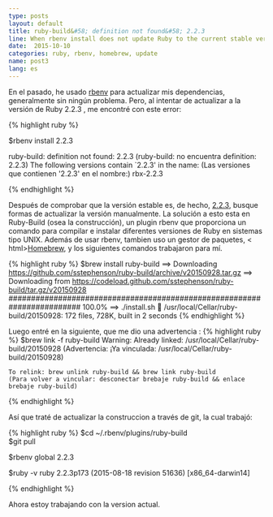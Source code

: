 ```yaml
---
type: posts
layout: default
title: ruby-build&#58; definition not found&#58; 2.2.3
line: When rbenv install does not update Ruby to the current stable version
date:  2015-10-10 
categories: ruby, rbenv, homebrew, update 
name: post3
lang: es
---
```


En el pasado, he usado <html><a href="https://github.com/sstephenson/rbenv">rbenv</a></html> para actualizar mis dependencias, generalmente sin ningún problema. Pero, al intentar de actualizar a la versión de Ruby 2.2.3 , me encontré con este error:

{% highlight ruby %}

$rbenv install 2.2.3

ruby-build: definition not found: 2.2.3 (ruby-build: no encuentra definition: 2.2.3)
The following versions contain `2.2.3' in the name: (Las versiones que contienen '2.2.3' en el nombre:)
rbx-2.2.3

{% endhighlight %}

Después de comprobar que la versión estable es, de hecho, <html><a href="https://www.ruby-lang.org/en/downloads/"> 2.2.3</a></html>, busque formas de actualizar la versión manualmente. La solución a esto esta en Ruby-Build (osea la construcción), un plugin rbenv que proporciona un comando para compilar e instalar diferentes versiones de Ruby en sistemas tipo UNIX. Además de usar rbenv, tambien uso un gestor de paquetes, < html><a href="http://brew.sh/">Homebrew</a></html>, y los siguientes comandos trabajaron para mí.

{% highlight ruby %}
$brew install ruby-build
	==> Downloading https://github.com/sstephenson/ruby-build/archive/v20150928.tar.gz
	==> Downloading from https://codeload.github.com/sstephenson/ruby-build/tar.gz/v20150928
	######################################################################## 100.0%
	==> ./install.sh
	🍺  /usr/local/Cellar/ruby-build/20150928: 172 files, 728K, built in 2 seconds
{% endhighlight %}

Luego entré en la siguiente, que me dio una advertencia :
{% highlight ruby %}
$brew link -f ruby-build
	Warning: Already linked: /usr/local/Cellar/ruby-build/20150928 
	(Advertencia: ¡Ya vinculada: /usr/local/Cellar/ruby-build/20150928)
	
	To relink: brew unlink ruby-build && brew link ruby-build
	(Para volver a vincular: desconectar brebaje ruby-build && enlace brebaje ruby-build)
{% endhighlight %}

Así que traté de actualizar la construccion a través de git, la cual trabajó:

{% highlight ruby %} 
$cd ~/.rbenv/plugins/ruby-build 	
$git pull

$rbenv global 2.2.3

$ruby -v
	ruby 2.2.3p173 (2015-08-18 revision 51636) [x86_64-darwin14]

{% endhighlight %}

Ahora estoy trabajando con la version actual. 